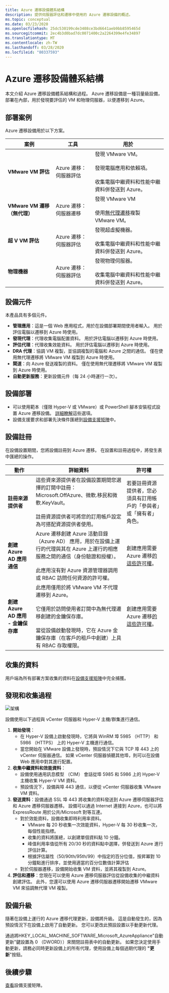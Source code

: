 ```yaml
---
title: Azure 遷移設備體系結構
description: 提供伺服器評估和遷移中使用的 Azure 遷移設備的概述。
ms.topic: conceptual
ms.date: 03/23/2020
ms.openlocfilehash: 25dc530199cde3408ce3bd6641aeb9bb8595465d
ms.sourcegitcommit: 2ec4b3d0bad7dc0071400c2a2264399e4fe34897
ms.translationtype: MT
ms.contentlocale: zh-TW
ms.lasthandoff: 03/28/2020
ms.locfileid: "80337593"
---
```

# <a name="azure-migrate-appliance-architecture"></a>Azure 遷移設備體系結構

本文介紹 Azure 遷移設備體系結構和過程。 Azure 遷移設備是一種羽量級設備，部署在內部，用於發現要評估的 VM 和物理伺服器，以便遷移到 Azure。 

## <a name="deployment-scenarios"></a>部署案例

Azure 遷移設備用於以下方案。

**案例** | **工具** | **用於** 
--- | --- | ---
**VMware VM 評估** | Azure 遷移：伺服器評估 | 發現 VMware VM。<br/><br/> 發現電腦應用和依賴項。<br/><br/> 收集電腦中繼資料和性能中繼資料併發送到 Azure。
**VMware VM 遷移（無代理）** | Azure 遷移：伺服器遷移 | 發現 VMware VM<br/><br/>  使用[無代理遷移](server-migrate-overview.md)複製 VMware VM。
**超 V VM 評估** | Azure 遷移：伺服器評估 | 發現超虛擬機器。<br/><br/> 收集電腦中繼資料和性能中繼資料併發送到 Azure。
**物理機器** |  Azure 遷移：伺服器評估 |  發現物理伺服器。<br/><br/> 收集電腦中繼資料和性能中繼資料併發送到 Azure。

## <a name="appliance-components"></a>設備元件

本產品具有多個元件。

- **管理應用**：這是一個 Web 應用程式，用於在設備部署期間使用者輸入。 用於評估電腦以遷移到 Azure 時使用。
- **發現代理**：代理收集電腦配置資料。 用於評估電腦以遷移到 Azure 時使用。 
- **評估代理**：代理收集效能資料。 用於評估電腦以遷移到 Azure 時使用。
- **DRA 代理**：協調 VM 複製，並協調複製的電腦和 Azure 之間的通信。 僅在使用無代理遷移將 VMware VM 複製到 Azure 時使用。
- **閘道**：向 Azure 發送複製的資料。 僅在使用無代理遷移將 VMware VM 複製到 Azure 時使用。
- **自動更新服務**：更新設備元件（每 24 小時運行一次）。



## <a name="appliance-deployment"></a>設備部署

- 可以使用範本（僅限 Hyper-V 或 VMware）或 PowerShell 腳本安裝程式設置 Azure 遷移設備。 [詳細瞭解](deploy-appliance.md#deployment-options)這些選項。 
- 設備支援要求和部署先決條件匯總到[設備支援矩陣](migrate-appliance.md)中。


## <a name="appliance-registration"></a>設備註冊

在設備設置期間，您將設備註冊到 Azure 遷移。 在設置和註冊過程中，將發生表中匯總的操作。

**動作** | **詳細資料** | **許可權**
--- | --- | ---
**註冊來源提供者** | 這些資來源提供者在設備設置期間您選擇的訂閱中註冊：Microsoft.OffAzure、微軟.移民和微軟.KeyVault。<br/><br/> 註冊資源提供者可將您的訂用帳戶設定為可搭配資源提供者使用。 | 若要註冊資源提供者，您必須具有訂用帳戶的「參與者」或「擁有者」角色。
**創建 Azure AD 應用通信** | Azure 遷移創建 Azure 活動目錄 （Azure AD） 應用，用於在設備上運行的代理與其在 Azure 上運行的相應服務之間的通信（身份驗證和授權）。<br/><br/> 此應用沒有對 Azure 資源管理器調用或 RBAC 訪問任何資源的許可權。 | 創建應用需要 Azure 遷移[的這些許可權](tutorial-prepare-vmware.md#assign-permissions-to-register-the-appliance)。
**創建 Azure AD 應用 - 金鑰保存庫** | 此應用僅用於將 VMware VM 不代理遷移到 Azure。<br/><br/> 它僅用於訪問使用者訂閱中為無代理遷移創建的金鑰保存庫。<br/><br/> 當從設備啟動發現時，它在 Azure 金鑰保存庫（在客戶的租戶中創建）上具有 RBAC 存取權限。 | 創建應用需要 Azure 遷移[的這些許可權](tutorial-prepare-vmware.md#assign-permissions-to-register-the-appliance)。



## <a name="collected-data"></a>收集的資料

用戶端為所有部署方案收集的資料在[設備支援矩陣](migrate-appliance.md)中完全捕獲。

## <a name="discovery-and-collection-process"></a>發現和收集過程

![架構](./media/migrate-appliance-architecture/architecture.png)

設備使用以下過程與 vCenter 伺服器和 Hyper-V 主機/群集進行通信。

1. **開始發現**：
    - 在 Hyper-V 設備上啟動發現時，它將與 WinRM 埠 5985 （HTTP） 和 5986 （HTTPS） 上的 Hyper-V 主機進行通信。
    - 當您開始在 VMware 設備上發現時，預設情況下它與 TCP 埠 443 上的 vCenter 伺服器通信。 如果 vCenter 伺服器偵聽其他埠，則可以在設備 Web 應用中對其進行配置。
2. **收集中繼資料和效能資料**：
    - 設備使用通用訊息模型 （CIM） 會話從埠 5985 和 5986 上的 Hyper-V 主機收集 Hyper-V VM 資料。
    - 預設情況下，設備與埠 443 通信，以便從 vCenter 伺服器收集 VMware VM 資料。
3. **發送資料**：設備通過 SSL 埠 443 將收集的資料發送到 Azure 遷移伺服器評估和 Azure 遷移伺服器遷移。 設備可以通過 Internet 連接到 Azure，也可以將 ExpressRoute 用於公共/Microsoft 對等互連。
    - 對於效能資料，設備收集即時利用率資料。
        - VMware 每 20 秒收集一次效能資料，Hyper-V 每 30 秒收集一次，每個性能指標。
        - 收集的資料將匯總，以創建單個資料點 10 分鐘。
        - 峰值利用率值從所有 20/30 秒的資料點中選擇，併發送到 Azure 進行評估計算。
        - 根據評估屬性（50/90th/95th/99）中指定的百分位值，按昇冪對 10 分鐘點進行排序，並使用適當的百分位數值計算評估
    - 對於伺服器遷移，設備開始收集 VM 資料，並將其複製到 Azure。
4. **評估和遷移**：您現在可以使用 Azure 遷移伺服器評估從設備收集的中繼資料創建評估。 此外，您還可以使用 Azure 遷移伺服器遷移開始遷移 VMware VM 來協調無代理 VM 複製。





## <a name="appliance-upgrades"></a>設備升級

隨著在設備上運行的 Azure 遷移代理更新，設備將升級。 這是自動發生的，因為預設情況下在設備上啟用了自動更新。 您可以更改此預設設置以手動更新代理。

通過將HKEY_LOCAL_MACHINE_SOFTWARE_Microsoft_AzureAppliance"自動更新"鍵設置為 0 （DWORD））來關閉註冊表中的自動更新。 如果您決定使用手動更新，請務必同時更新設備上的所有代理，使用設備上每個過期代理的 **"更新**"按鈕。
 

## <a name="next-steps"></a>後續步驟

[查看](migrate-appliance.md)設備支援矩陣。

